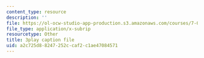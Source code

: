 ```yaml
---
content_type: resource
description: ''
file: https://ol-ocw-studio-app-production.s3.amazonaws.com/courses/7-016-introductory-biology-fall-2018/a2c725d88247252ccaf2c1ae47084571_qtGHKiAROig.srt
file_type: application/x-subrip
resourcetype: Other
title: 3play caption file
uid: a2c725d8-8247-252c-caf2-c1ae47084571
---
```

